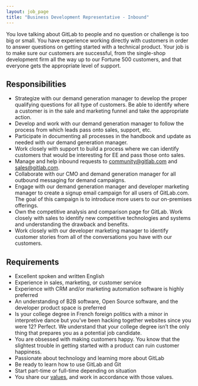 ```yaml
---
layout: job_page
title: "Business Development Representative - Inbound"
---
```


You love talking about GitLab to people and no question or challenge is too big or small. You have experience working directly with customers in order to answer questions on getting started with a technical product. Your job is to make sure our customers are successful, from the single-shop development firm all the way up to our Fortune 500 customers, and that everyone gets the appropriate level of support.

## Responsibilities

* Strategize with our demand generation manager to develop the proper qualifying questions for all type of customers. Be able to identify where a customer is in the sale and marketing funnel and take the appropriate action.
* Develop and work with our demand generation manager to follow the process from which leads pass onto sales, support, etc.
* Participate in documenting all processes in the handbook and update as needed with our demand generation manager.
* Work closely with support to build a process where we can identify customers that would be interesting for EE and pass those onto sales.
* Manage and help inbound requests to community@gitlab.com and sales@gitlab.com.
* Collaborate with our CMO and demand generation manager for all outbound messaging for demand campaigns.
* Engage with our demand generation manager and developer marketing manager to create a signup email campaign for all users of GitLab.com. The goal of this campaign is to introduce more users to our on-premises offerings.
* Own the competitive analysis and comparison page for GitLab. Work closely with sales to identify new competitive technologies and systems and understanding the drawback and benefits.
* Work closely with our developer marketing manager to identify customer stories from all of the conversations you have with our customers.

## Requirements

* Excellent spoken and written English
* Experience in sales, marketing, or customer service
* Experience with CRM and/or marketing automation software is highly preferred
* An understanding of B2B software, Open Source software, and the developer product space is preferred
* Is your college degree in French foreign politics with a minor in interpretive dance but you’ve been hacking together websites since you were 12? Perfect. We understand that your college degree isn’t the only thing that prepares you as a potential job candidate.
* You are obsessed with making customers happy. You know that the slightest trouble in getting started with a product can ruin customer happiness.
* Passionate about technology and learning more about GitLab
* Be ready to learn how to use GitLab and Git
* Start part-time or full-time depending on situation
* You share our [values](/handbook/#values), and work in accordance with those values.
